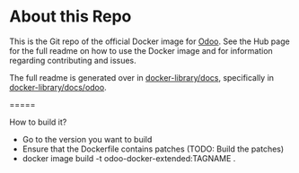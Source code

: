 About this Repo
======

This is the Git repo of the official Docker image for [Odoo](https://registry.hub.docker.com/_/odoo/). See the Hub page for the full readme on how to use the Docker image and for information regarding contributing and issues.

The full readme is generated over in [docker-library/docs](https://github.com/docker-library/docs), specifically in [docker-library/docs/odoo](https://github.com/docker-library/docs/tree/master/odoo).


=====

How to build it? 

- Go to the version you want to build
- Ensure that the Dockerfile contains patches (TODO: Build the patches)
- docker image build -t odoo-docker-extended:TAGNAME .